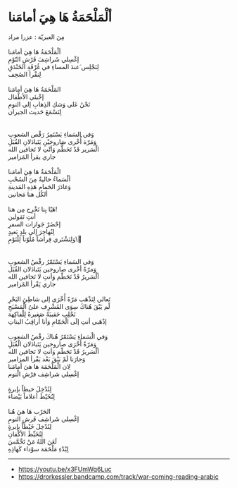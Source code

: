 # ألْمَلْحَمَةُ هَا هِيَ أمامَنا 

مِنَ العبريّة : عزرا مراد \
\
ألْمَلْحَمَةُ  هَا  هِيَ  أمامَنا\
إغْسِلي شَراشِفَ فَرْشِ النّوْمِ\
لِنَجْلِس َعندَ المساءِ في غُرْفَةِ الخَنْدَقِ\
لِنقْرأ الصُحِف\
\
المَلْحَمَةُ هَا هِيَ أمامَنا\
إخْبئي الأطْفال \
نَحْنُ عَلى وَشكِ الذِهابِ إلى النومِ \
لِنَسْمَعَ حَديث الجيران \
\
\
وَفي السَماءِ يَسْتَمِرُ رَقْص الشعوبِ \
وَمَرّة أُخْرى صَاروخيْنِ يَتَبادَلانِ القُبَلِ \
الْسَرير قَدْ تَحَطَّم وَأنْتِ لا تَخافين الله\
 جاري يقرأ المَزامير\
\
الْمَلْحَمَةٌ هَا هِيَ أمامَنا \
ألْسَماءُ خاليةٌ مِنَ السُحْبِ \
وَغادَرَ الحَمام هَذِهِ المَدينةِ\
ألكُل هنا مَجانين \
\
هَيّا بِنا نَخْرِج مِن هنا!\
 أنتِ تَقولين \
إحْضَرْ جَوازات السفرِ\
لِنُهاجِرَ إلى بلدٍ بَعيدٍ \
وَلِنَشْتَري فِراشاً مُلَوّناً لِلْنَوْمِ\\
\
\
وَفي السَماءِ يَسْتَمّرُ رقْصُ الشعوبِ \
وَمرّةً أخْرى صاروخين يَتَبادَلان القُبَل \
ألْسَريرُ قَدْ تَحَطّم وَأنتِ لا تَخافين الله\
جاري يَقْرأ المًزامير  \
\
 تَعالي لِنَذْهَب مَرّةً أُخْرَى إلى شاطِئِ البَحْرِ\
لًم يَبْقَ هُناكَ سِوَى المُشْرِف علىُ الْمَسْبَحِ \
نَجْلِب حَقيبَةً صَغيرةً لِلْفاكِهة\
إذْهَبي أنتِ إلَى الْحَمّامِ وَأنا أُراقِبُ البناتِ\
\
وَفي الْسَماءِ يَسْتَمّرُ هُناكَ رقْصُ الشعوبِ \
وَمَرّةٌ أُخْرَى صاروخين يَتَبادَلان الْقُبَلِ \
ألْسَريرُ قَدْ تَحَطّم وَأنتِ لا تَخافين الله \
وَجارَنا لَمْ يَبْقَ بَعْد يَقْرأ المزامير \
لِان الْمَلْحَمَة ها هيَ أمامَنا \
إغْسِلي شراشِف فرْشِ الْنوم\
\
لِنُدْخِلَ خيطاً بإبرةٍ\
لِنُخَيّطَ أعلاماً بَيْضاء \
\
الحَرْب  هَا هيَ هُنا\
إغْسِلي شَراشِف فَرشِ النومِ \
لِنُدْخِلَ خَيْطاٌ بإبرةٍ\
لِنُخَيِّطَ الأكْفانِ\
لَعَنَ اللهُ مَنْ تَحَّمَّسَ \
لِبْدْءِ مَلْحَمَة سوْداء كَهاذِهِ  

---
- https://youtu.be/x3FUmWq6Luc
- https://drorkessler.bandcamp.com/track/war-coming-reading-arabic
